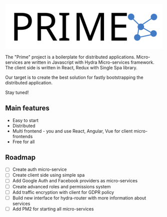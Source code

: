 ![Prime logo](./doc/logo.svg)

The "Prime" project is a boilerplate for distributed applications. Micro-services are written in Javascript with Hydra Micro-services framework. The client side is written in React, Redux with Single Spa library.

Our target is to create the best solution for fastly bootstrapping the distributed application.

Stay tuned!


## Main features

- Easy to start
- Distributed
- Multi frontend - you and use React, Angular, Vue for client micro-frontends
- Free for all


## Roadmap

- [ ] Create auth micro-service
- [ ] Create client side using simple spa
- [ ] Add Google Auth and Facebook providers as micro-services
- [ ] Create advanced roles and permissions system
- [ ] Add traffic encryption with client for GDPR policy
- [ ] Build new interface for hydra-router with more information about services
- [ ] Add PM2 for starting all micro-services
